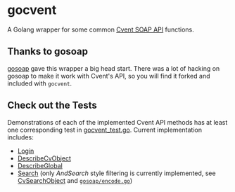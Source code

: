 # gocvent
A Golang wrapper for some common [Cvent SOAP API](https://developers.cvent.com/documentation/soap-api/) functions.

## Thanks to gosoap
[gosoap](https://github.com/tiaguinho/gosoap) gave this wrapper a big head start. There was a lot of hacking on gosoap to make it work with Cvent's API, so you will find it forked and included with `gocvent`.

## Check out the Tests
Demonstrations of each of the implemented Cvent API methods has at least one corresponding test in [gocvent_test.go](gocvent_test.go). Current implementation includes:
* [Login](https://developers.cvent.com/documentation/soap-api/call-definitions/authentication/login/)
* [DescribeCvObject](https://developers.cvent.com/documentation/soap-api/call-definitions/object-metadata-calls/describecvobject/)
* [DescribeGlobal](https://developers.cvent.com/documentation/soap-api/call-definitions/object-metadata-calls/describeglobal/)
* [Search](https://developers.cvent.com/documentation/soap-api/call-definitions/search-and-retrieve/search/) (only _AndSearch_ style filtering is currently implemented, see [CvSearchObject](https://developers.cvent.com/documentation/soap-api/object-definitions/cvsearchobject/) and [`gosoap/encode.go`](gosoap/encode.go#L76))
